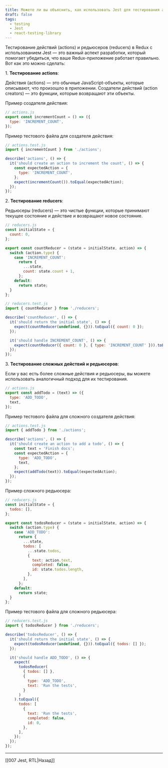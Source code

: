 ```yaml
---
title: Можете ли вы объяснить, как использовать Jest для тестирования actions и reducers в Redux?
draft: false
tags:
  - testing
  - Jest
  - react-testing-library
---
```

Тестирование действий (actions) и редьюсеров (reducers) в Redux с использованием Jest — это важный аспект разработки, который помогает убедиться, что ваше Redux-приложение работает правильно. Вот как это можно сделать:

1. **Тестирование actions**:

Действия (actions) — это обычные JavaScript-объекты, которые описывают, что произошло в приложении. Создатели действий (action creators) — это функции, которые возвращают эти объекты.

 Пример создателя действия:
```javascript
// actions.js
export const incrementCount = () => ({
  type: 'INCREMENT_COUNT',
});
```

Пример тестового файла для создателя действия:

```javascript
// actions.test.js
import { incrementCount } from './actions';

describe('actions', () => {
  it('should create an action to increment the count', () => {
    const expectedAction = {
      type: 'INCREMENT_COUNT',
    };
    expect(incrementCount()).toEqual(expectedAction);
  });
});
```

2. **Тестирование reducers**:

Редьюсеры (reducers) — это чистые функции, которые принимают текущее состояние и действие и возвращают новое состояние.

```javascript
// reducers.js
const initialState = {
  count: 0,
};

export const countReducer = (state = initialState, action) => {
  switch (action.type) {
    case 'INCREMENT_COUNT':
      return {
        ...state,
        count: state.count + 1,
      };
    default:
      return state;
  }
};
```

```javascript
// reducers.test.js
import { countReducer } from './reducers';

describe('countReducer', () => {
  it('should return the initial state', () => {
    expect(countReducer(undefined, {})).toEqual({ count: 0 });
  });

  it('should handle INCREMENT_COUNT', () => {
    expect(countReducer({ count: 0 }, { type: 'INCREMENT_COUNT' })).toEqual({ count: 1 });
  });
});
```

 3. **Тестирование сложных действий и редьюсеров**:

Если у вас есть более сложные действия и редьюсеры, вы можете использовать аналогичный подход для их тестирования.

```javascript
// actions.js
export const addTodo = (text) => ({
  type: 'ADD_TODO',
  text,
});
```

Пример тестового файла для сложного создателя действия:

```javascript
// actions.test.js
import { addTodo } from './actions';

describe('actions', () => {
  it('should create an action to add a todo', () => {
    const text = 'Finish docs';
    const expectedAction = {
      type: 'ADD_TODO',
      text,
    };
    expect(addTodo(text)).toEqual(expectedAction);
  });
});
```

Пример сложного редьюсера:

```javascript
// reducers.js
const initialState = {
  todos: [],
};

export const todosReducer = (state = initialState, action) => {
  switch (action.type) {
    case 'ADD_TODO':
      return {
        ...state,
        todos: [
          ...state.todos,
          {
            text: action.text,
            completed: false,
            id: state.todos.length,
          },
        ],
      };
    default:
      return state;
  }
};
```

Пример тестового файла для сложного редьюсера:

```javascript
// reducers.test.js
import { todosReducer } from './reducers';

describe('todosReducer', () => {
  it('should return the initial state', () => {
    expect(todosReducer(undefined, {})).toEqual({ todos: [] });
  });

  it('should handle ADD_TODO', () => {
    expect(
      todosReducer(
        { todos: [] },
        {
          type: 'ADD_TODO',
          text: 'Run the tests',
        }
      )
    ).toEqual({
      todos: [
        {
          text: 'Run the tests',
          completed: false,
          id: 0,
        },
      ],
    });
  });
});
```

____

[[007 Jest, RTL|Назад]]